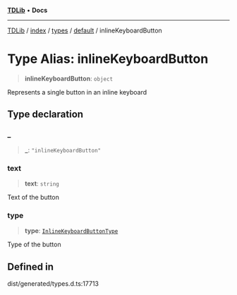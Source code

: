 [**TDLib**](../../../../../../README.md) • **Docs**

***

[TDLib](../../../../../../modules.md) / [index](../../../../../README.md) / [types](../../../README.md) / [default](../README.md) / inlineKeyboardButton

# Type Alias: inlineKeyboardButton

> **inlineKeyboardButton**: `object`

Represents a single button in an inline keyboard

## Type declaration

### \_

> **\_**: `"inlineKeyboardButton"`

### text

> **text**: `string`

Text of the button

### type

> **type**: [`InlineKeyboardButtonType`](InlineKeyboardButtonType.md)

Type of the button

## Defined in

dist/generated/types.d.ts:17713
